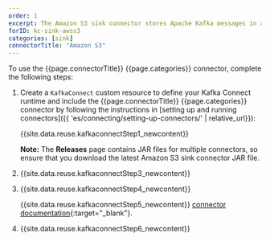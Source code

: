 ```yaml
---
order: 1
excerpt: The Amazon S3 sink connector stores Apache Kafka messages in an Amazon Simple Storage Service (Amazon S3) bucket.
forID: kc-sink-awss3
categories: [sink]
connectorTitle: "Amazon S3"
---
```


To use the {{page.connectorTitle}} {{page.categories}} connector, complete the following steps:

1. Create a `KafkaConnect` custom resource to define your Kafka Connect runtime and include the {{page.connectorTitle}} {{page.categories}} connector by following the instructions in [setting up and running connectors]({{ 'es/connecting/setting-up-connectors/' | relative_url}}):

   {{site.data.reuse.kafkaconnectStep1_newcontent}}

   **Note:** The **Releases** page contains JAR files for multiple connectors, so ensure that you download the latest Amazon S3 sink connector JAR file.

2. {{site.data.reuse.kafkaconnectStep3_newcontent}}  

3. {{site.data.reuse.kafkaconnectStep4_newcontent}}
   
   {{site.data.reuse.kafkaconnectStep5_newcontent}} [connector documentation](https://github.com/Aiven-Open/cloud-storage-connectors-for-apache-kafka/blob/main/s3-sink-connector/README.md#configuration){:target="_blank"}.     

4. {{site.data.reuse.kafkaconnectStep6_newcontent}}
